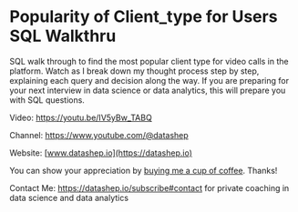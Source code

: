 # Popularity of Client_type for Users SQL Walkthru

SQL walk through to find the most popular client type for video calls in the platform. Watch as I break down my thought process step by step, explaining each query and decision along the way. If you are preparing for your next interview in data science or data analytics, this will prepare you with SQL questions.

Video: https://youtu.be/IV5yBw_TABQ

Channel: https://www.youtube.com/@datashep

Website: [www.datashep.io](https://datashep.io)

You can show your appreciation by [buying me a cup of coffee](https://buymeacoffee.com/annieflippo). Thanks!

Contact Me: https://datashep.io/subscribe#contact
for private coaching in data science and data analytics
